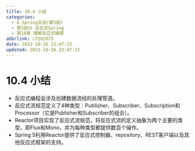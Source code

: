 ```yaml
---
title: 10.4 小结
categories: 
  - 6 Spring实战(第5版)
  - 第3部分 反应式Spring
  - 第10章 理解反应式编程
abbrlink: c7282675
date: 2021-10-16 22:47:23
updated: 2021-10-16 22:47:23
---
```

# 10.4 小结
- 反应式编程会涉及创建数据流经的处理管道。
- 反应式流规范定义了4种类型：Publisher、Subscriber、Subscription和Processor（它是Publisher和Subscriber的组合）。
- Reactor项目实现了反应式流规范，将反应式流的定义抽象为两个主要的类型，即Flux和Mono，并为每种类型都提供数百个操作。
- Spring 5利用Reactor提供了反应式控制器、repository、REST客户端以及其他反应式框架的支持。
